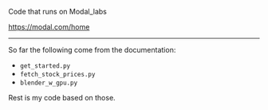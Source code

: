 Code that runs on Modal_labs

https://modal.com/home

--------------------------

So far the following come from the documentation:

- `get_started.py`
- `fetch_stock_prices.py`
- `blender_w_gpu.py`

Rest is my code based on those.
